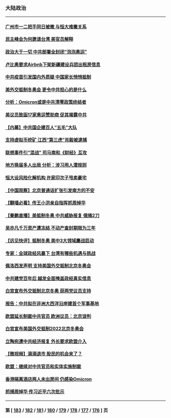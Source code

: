 ### 大陆政治
---
#### [广州市一二把手同日被撤 与恒大难撇关系](../../pages/ncid277/n13422974.md) 
#### [民主峰会为何邀请台湾 美官员解释](../../pages/ncid277/n13422885.md) 
#### [政治大于一切 中共部署全封闭“泡泡奥运”](../../pages/ncid277/n13422812.md) 
#### [卢比奥要求Airbnb下架新疆建设兵团出租房信息](../../pages/ncid277/n13422595.md) 
#### [中共疫苗引发国内外质疑 中国家长悄悄抵制](../../pages/ncid277/n13422482.md) 
#### [美外交抵制冬奥会 更令中共担心的是什么](../../pages/ncid277/n13422442.md) 
#### [分析：Omicron或是中共清零政策终结者](../../pages/ncid277/n13422376.md) 
#### [美议员致函17家奥运赞助商 促其揭露中共](../../pages/ncid277/n13422138.md) 
#### [【内幕】中共国企建百人“五毛”大队](../../pages/ncid277/n13421758.md) 
#### [支持虚拟币挖矿 江西“第三虎”肖毅被逮捕](../../pages/ncid277/n13421576.md) 
#### [联想事件引“混战” 司马南和《财经》互攻](../../pages/ncid277/n13421510.md) 
#### [地方换届多人出局 分析：涉习用人潜规则](../../pages/ncid277/n13421071.md) 
#### [恒大设风险化解机构 许家印次子甩卖豪宅](../../pages/ncid277/n13421276.md) 
#### [【中国观察】北京普通话扩张引发南方的不安](../../pages/ncid277/n13420854.md) 
#### [【翻墙必看】传王小洪亲自指挥抓周焯华](../../pages/ncid277/n13420980.md) 
#### [【秦鹏直播】美抵制冬奥 中共威胁报复 俄捅2刀](../../pages/ncid277/n13420659.md) 
#### [吴亦凡千万资产遭冻结 不动产查封期限为三年](../../pages/ncid277/n13420407.md) 
#### [【远见快评】抵制冬奥 美中3大领域鏖战启动](../../pages/ncid277/n13420665.md) 
#### [专家：全球政经风暴下 台湾有哪些机遇与挑战](../../pages/ncid277/n13419762.md) 
#### [佩洛西发声明 支持美国外交抵制北京冬奥会](../../pages/ncid277/n13420669.md) 
#### [中共建党百年后 越发全面掩盖政经真实信息](../../pages/ncid277/n13420493.md) 
#### [白宫宣布外交抵制北京冬奥 获两党议员支持](../../pages/ncid277/n13420521.md) 
#### [报告：中共拟在非洲大西洋沿岸建首个军事基地](../../pages/ncid277/n13420012.md) 
#### [欧盟延长制裁中共官员 欧洲议员：北京误判](../../pages/ncid277/n13420409.md) 
#### [白宫宣布美国外交抵制2022北京冬奥会](../../pages/ncid277/n13420408.md) 
#### [立陶宛遭中共经济报复 外长要求欧盟介入](../../pages/ncid277/n13420414.md) 
#### [【微视频】滴滴退市 股民的机会来了？](../../pages/ncid277/n13420073.md) 
#### [欧盟：继续对中共官员和实体实施制裁](../../pages/ncid277/n13420338.md) 
#### [香港隔离酒店两人未出房间 仍感染Omicron](../../pages/ncid277/n13420326.md) 
#### [抓捕周焯华 传习近平六次批示](../../pages/ncid277/n13419356.md) 

---
#### 第 [ [183](./183.md) / [182](./182.md) / [181](./181.md) / [180](./180.md) / [179](./179.md) / [178](./178.md) / [177](./177.md) / [176](./176.md) ] 页
